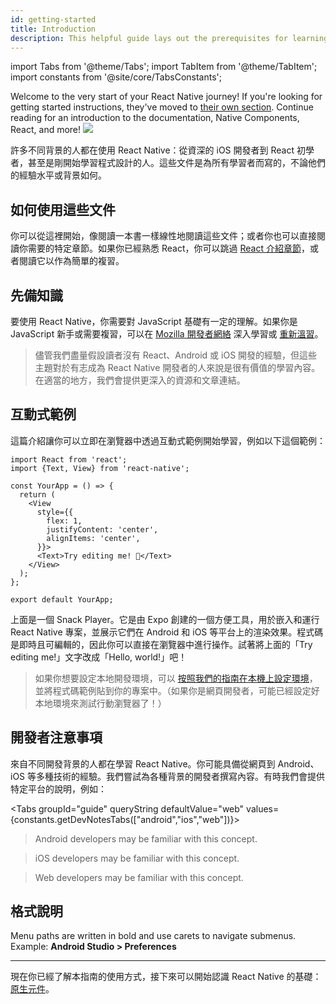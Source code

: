 ```yaml
---
id: getting-started
title: Introduction
description: This helpful guide lays out the prerequisites for learning React Native, using these docs, and setting up your environment.
---
```


import Tabs from '@theme/Tabs'; import TabItem from '@theme/TabItem'; import constants from '@site/core/TabsConstants';

<div className="content-banner">
  Welcome to the very start of your React Native journey! If you're looking for getting started instructions, they've moved to <a href="environment-setup">their own section</a>. Continue reading for an introduction to the documentation, Native Components, React, and more!
  <img className="content-banner-img" src="/docs/assets/p_android-ios-devices.svg" alt=" " />
</div>

許多不同背景的人都在使用 React Native：從資深的 iOS 開發者到 React 初學者，甚至是剛開始學習程式設計的人。這些文件是為所有學習者而寫的，不論他們的經驗水平或背景如何。

## 如何使用這些文件

你可以從這裡開始，像閱讀一本書一樣線性地閱讀這些文件；或者你也可以直接閱讀你需要的特定章節。如果你已經熟悉 React，你可以跳過 [React 介紹章節](intro-react)，或者閱讀它以作為簡單的複習。

## 先備知識

要使用 React Native，你需要對 JavaScript 基礎有一定的理解。如果你是 JavaScript 新手或需要複習，可以在 [Mozilla 開發者網絡](https://developer.mozilla.org/en-US/docs/Web/JavaScript) 深入學習或 [重新溫習](https://developer.mozilla.org/en-US/docs/Web/JavaScript/A_re-introduction_to_JavaScript)。

> 儘管我們盡量假設讀者沒有 React、Android 或 iOS 開發的經驗，但這些主題對於有志成為 React Native 開發者的人來說是很有價值的學習內容。在適當的地方，我們會提供更深入的資源和文章連結。

## 互動式範例

這篇介紹讓你可以立即在瀏覽器中透過互動式範例開始學習，例如以下這個範例：

```SnackPlayer name=Hello%20World
import React from 'react';
import {Text, View} from 'react-native';

const YourApp = () => {
  return (
    <View
      style={{
        flex: 1,
        justifyContent: 'center',
        alignItems: 'center',
      }}>
      <Text>Try editing me! 🎉</Text>
    </View>
  );
};

export default YourApp;
```

上面是一個 Snack Player。它是由 Expo 創建的一個方便工具，用於嵌入和運行 React Native 專案，並展示它們在 Android 和 iOS 等平台上的渲染效果。程式碼是即時且可編輯的，因此你可以直接在瀏覽器中進行操作。試著將上面的「Try editing me!」文字改成「Hello, world!」吧！

> 如果你想要設定本地開發環境，可以 [按照我們的指南在本機上設定環境](set-up-your-environment)，並將程式碼範例貼到你的專案中。（如果你是網頁開發者，可能已經設定好本地環境來測試行動瀏覽器了！）

## 開發者注意事項

來自不同開發背景的人都在學習 React Native。你可能具備從網頁到 Android、iOS 等多種技術的經驗。我們嘗試為各種背景的開發者撰寫內容。有時我們會提供特定平台的說明，例如：

<Tabs groupId="guide" queryString defaultValue="web" values={constants.getDevNotesTabs(["android","ios","web"])}>

<TabItem value="android">

> Android developers may be familiar with this concept.

</TabItem>
<TabItem value="ios">

> iOS developers may be familiar with this concept.

</TabItem>
<TabItem value="web">

> Web developers may be familiar with this concept.

</TabItem>
</Tabs>

## 格式說明

Menu paths are written in bold and use carets to navigate submenus. Example: **Android Studio > Preferences**

---

現在你已經了解本指南的使用方式，接下來可以開始認識 React Native 的基礎：[原生元件](intro-react-native-components.md)。